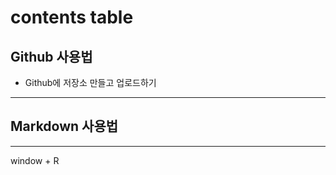 # contents table
## Github 사용법
+ Github에 저장소 만들고 업로드하기
---------------------
## Markdown 사용법
---------------------
window + R
